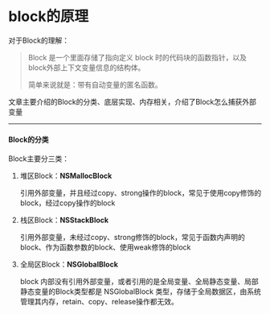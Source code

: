 # block的原理

对于Block的理解：

> Block 是一个里面存储了指向定义 block 时的代码块的函数指针，以及block外部上下文变量信息的结构体。
>
> 简单来说就是：带有自动变量的匿名函数。

文章主要介绍的Block的分类、底层实现、内存相关，介绍了Block怎么捕获外部变量

-----

#### Block的分类

Block主要分三类：

1. 堆区Block：**NSMallocBlock**

   引用外部变量，并且经过copy、strong操作的block，常见于使用copy修饰的block，经过copy操作的block

2. 栈区Block：**NSStackBlock**

   引用外部变量，未经过copy、strong修饰的block，常见于函数内声明的block、作为函数参数的block、使用weak修饰的block

3. 全局区Block：**NSGlobalBlock**

   block 内部没有引用外部变量，或者引用的是全局变量、全局静态变量、局部静态变量的Block类型都是 NSGlobalBlock 类型，存储于全局数据区，由系统管理其内存，retain、copy、release操作都无效。

